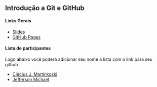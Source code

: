 ## Introdução a Git e GitHub

#### Links Gerais

- [Slides](https://bit.ly/github-sati-2020)
- [GitHub Pages](https://cleciusjm.github.io/git-sati-2020)

#### Lista de participantes

Logo abaixo você poderá adicionar seu nome a lista com o link para seu github
- [Clécius J. Martinkoski](https://github.com/cleciusjm)
- [Jefferson Michael](https://github.com/jeffersonjpr)
